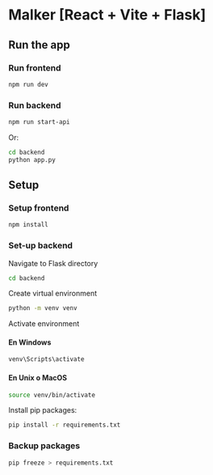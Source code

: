 # Malker [React + Vite + Flask]

## Run the app

### Run frontend

```sh
npm run dev
```

### Run backend

```sh
npm run start-api
```

Or:

```sh
cd backend
python app.py
```


## Setup 

### Setup frontend

```sh
npm install
```

### Set-up backend

Navigate to Flask directory

```sh
cd backend
```

Create virtual environment

```sh
python -m venv venv
```

Activate environment

#### En Windows
```sh
venv\Scripts\activate
```
#### En Unix o MacOS
```sh
source venv/bin/activate
```
Install pip packages: 
```sh
pip install -r requirements.txt
```
### Backup packages
```sh
pip freeze > requirements.txt
```